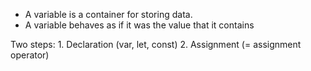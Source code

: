 - A variable is a container for storing data.
- A variable behaves as if it was the value that it contains

Two steps:
    1. Declaration (var, let, const)
    2. Assignment (= assignment operator)
